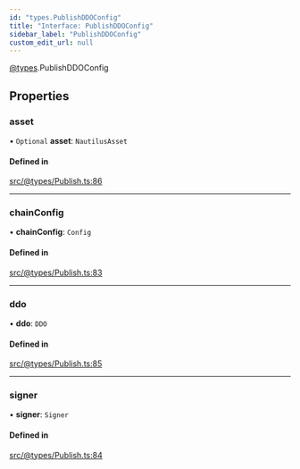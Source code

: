 ```yaml
---
id: "types.PublishDDOConfig"
title: "Interface: PublishDDOConfig"
sidebar_label: "PublishDDOConfig"
custom_edit_url: null
---
```


[@types](../modules/types.md).PublishDDOConfig

## Properties

### asset

• `Optional` **asset**: `NautilusAsset`

#### Defined in

[src/@types/Publish.ts:86](https://github.com/deltaDAO/nautilus/blob/300e017/src/@types/Publish.ts#L86)

___

### chainConfig

• **chainConfig**: `Config`

#### Defined in

[src/@types/Publish.ts:83](https://github.com/deltaDAO/nautilus/blob/300e017/src/@types/Publish.ts#L83)

___

### ddo

• **ddo**: `DDO`

#### Defined in

[src/@types/Publish.ts:85](https://github.com/deltaDAO/nautilus/blob/300e017/src/@types/Publish.ts#L85)

___

### signer

• **signer**: `Signer`

#### Defined in

[src/@types/Publish.ts:84](https://github.com/deltaDAO/nautilus/blob/300e017/src/@types/Publish.ts#L84)
